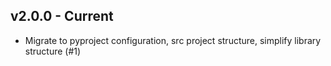 ## v2.0.0 - Current

- Migrate to pyproject configuration, src project structure, simplify library structure (#1)
